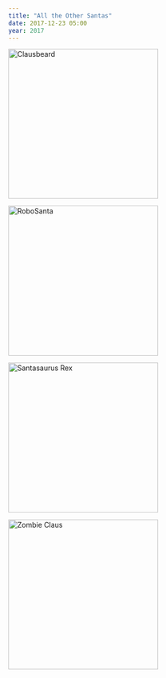 ```yaml
---
title: "All the Other Santas"
date: 2017-12-23 05:00
year: 2017
---
```


<p><img src="{{'/files/2017/12/clausbeard.png' | relative_url}}" width="300px" alt="Clausbeard" /></p>

<p><img src="{{'/files/2017/12/robo-santa.png' | relative_url}}" width="300px" alt="RoboSanta" /></p>

<p><img src="{{'/files/2017/12/santasaurus.png' | relative_url}}" width="300px" alt="Santasaurus Rex" /></p>

<p><img src="{{'/files/2017/12/zombie-claus.png' | relative_url}}" width="300px" alt="Zombie Claus" /></p>
